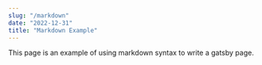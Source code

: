 ```yaml
---
slug: "/markdown"
date: "2022-12-31"
title: "Markdown Example"
---
```


This page is an example of using markdown syntax to write a gatsby page. 